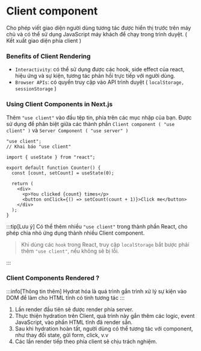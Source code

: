 # Client component

Cho phép viết giao diện người dùng tương tác được hiển thị trước trên máy chủ và có thể sử dụng JavaScript máy khách để chạy trong trình duyệt. ( Kết xuất giao diện phía client )

### Benefits of Client Rendering

- `Interactivity`: có thể sử dụng được các hook, side effect của react, hiệu ứng và sự kiện, tương tác phản hồi trực tiếp với người dùng.
- `Browser APIs`: có quyền truy cập vào API trình duyệt ( `localStorage, sessionStorage` )

### Using Client Components in Next.js

Thêm `"use client"` vào đầu tệp tin, phía trên các mục nhập của bạn. Được sử dụng để phân biệt giữa các thành phần `Client component ( "use client" )` và `Server Component ( "use server" )`

```tsx
"use client";
// Khai báo "use client"

import { useState } from "react";

export default function Counter() {
  const [count, setCount] = useState(0);

  return (
    <div>
      <p>You clicked {count} times</p>
      <button onClick={() => setCount(count + 1)}>Click me</button>
    </div>
  );
}
```

:::tip[Lưu ý]
Có thể thêm nhiều `"use client"` trong thành phần React, cho phép chia nhỏ ứng dụng thành nhiều Client component.

> Khi dùng các `hook` trong React, truy cập `localStorage` bắt bược phải thêm `"use client"`, nếu không sẽ bị lỗi.

:::

### Client Components Rendered ?

:::info[Thông tin thêm]
Hydrat hóa là quá trình gắn trình xử lý sự kiện vào DOM để làm cho HTML tĩnh có tính tương tác
:::

1. Lần render đầu tiên sẽ được render phía server.
2. Thực thiện hydration trên Client, quá trình này gắn thêm các logic, event JavaScript, vào phần HTML tĩnh đã render sẵn.
3. Sau khi hydration hoàn tất, người dùng có thể tương tác với component, như thay đổi state, gửi form, click, v.v
4. Các lần render tiếp theo phía client sẽ chịu trách nghiệm.
